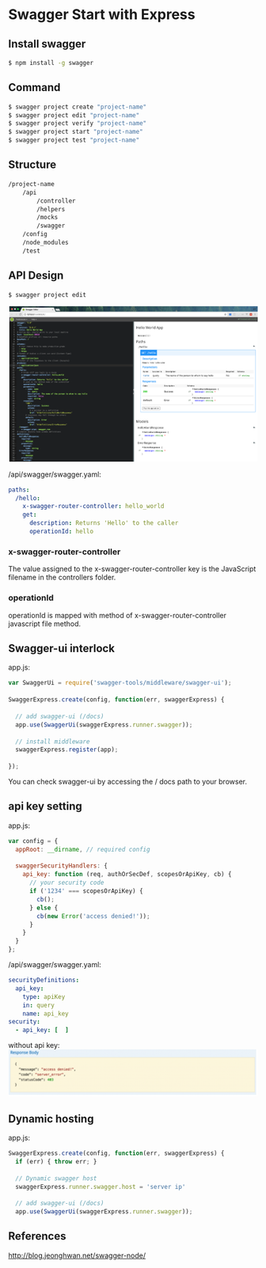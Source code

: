 # Swagger Start with Express


## Install swagger
```bash
$ npm install -g swagger
```

## Command 
```bash
$ swagger project create "project-name"
$ swagger project edit "project-name"
$ swagger project verify "project-name"
$ swagger project start "project-name"
$ swagger project test "project-name"
```

## Structure

```bash
/project-name
    /api
        /controller
        /helpers
        /mocks
        /swagger
    /config
    /node_modules
    /test
```

## API Design

```bash
$ swagger project edit
```
![img](img/edit.png)


/api/swagger/swagger.yaml:
```yaml
paths:
  /hello:
    x-swagger-router-controller: hello_world
    get:
      description: Returns 'Hello' to the caller
      operationId: hello 
```
### x-swagger-router-controller
The value assigned to the x-swagger-router-controller key is the JavaScript filename in the controllers folder.

### operationId
operationId is mapped with method of x-swagger-router-controller javascript file method.

## Swagger-ui interlock

app.js:
```javascript
var SwaggerUi = require('swagger-tools/middleware/swagger-ui');

SwaggerExpress.create(config, function(err, swaggerExpress) {

  // add swagger-ui (/docs)
  app.use(SwaggerUi(swaggerExpress.runner.swagger));

  // install middleware
  swaggerExpress.register(app);

});
``` 
You can check swagger-ui by accessing the / docs path to your browser.

## api key setting
app.js:
```javascript
var config = {
  appRoot: __dirname, // required config

  swaggerSecurityHandlers: {
    api_key: function (req, authOrSecDef, scopesOrApiKey, cb) {
      // your security code
      if ('1234' === scopesOrApiKey) {
        cb();
      } else {
        cb(new Error('access denied!'));
      }
    }
  }
};
```

/api/swagger/swagger.yaml:
```yaml
securityDefinitions:
  api_key:
    type: apiKey
    in: query
    name: api_key
security:
  - api_key: [  ]   
```

without api key:
![img](./img/error.png)

## Dynamic hosting
app.js:
```javascript
SwaggerExpress.create(config, function(err, swaggerExpress) {
  if (err) { throw err; }

  // Dynamic swagger host
  swaggerExpress.runner.swagger.host = 'server ip'
  
  // add swagger-ui (/docs)
  app.use(SwaggerUi(swaggerExpress.runner.swagger));

```

## References
<http://blog.jeonghwan.net/swagger-node/>

